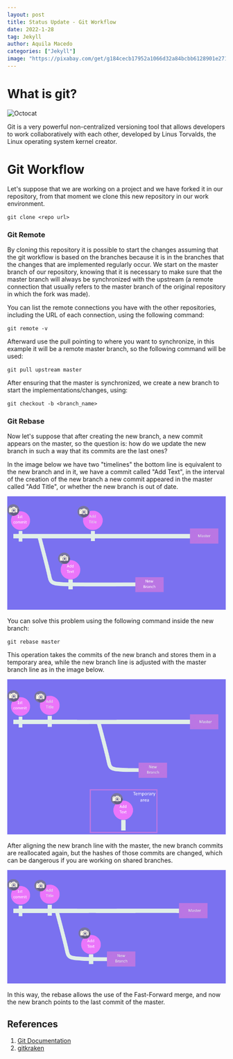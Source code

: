 ```yaml
---
layout: post
title: Status Update - Git Workflow
date: 2022-1-28
tag: Jekyll
author: Aquila Macedo
categories: ["Jekyll"]
image: "https://pixabay.com/get/g184cecb17952a1066d32a84bcbb6128901e27196c7f61e7575e920df0e22e2705527599b772a000ff19dd1b7d1a2b7de40c0c29279023a85e4cc2a8b160738046e1023ea6755089345d84ba394b99250_1280.jpg"
---
```


# What is git?

![Octocat](https://git-scm.com/images/logos/downloads/Git-Icon-1788C.png)

Git is a very powerful non-centralized versioning tool that allows developers to work collaboratively with each other, developed by Linus Torvalds, the Linux operating system kernel creator.

# Git Workflow

Let's suppose that we are working on a project and we have forked it in our repository, from that moment we clone this new repository in our work environment.


```git
git clone <repo url> 
```

### Git Remote

By cloning this repository it is possible to start the changes assuming that the git workflow is based on the branches because it is in the branches that the changes that are implemented regularly occur. We start on the master branch of our repository, knowing that it is necessary to make sure that the master branch will always be synchronized with the upstream (a remote connection that usually refers to the master branch of the original repository in which the fork was made).

You can list the remote connections you have with the other repositories, including the URL of each connection, using the following command:

```git
git remote -v 
``` 

Afterward use the pull pointing to where you want to synchronize, in this example it will be a remote master branch, so the following command will be used:

```git
git pull upstream master
```

After ensuring that the master is synchronized, we create a new branch to start the implementations/changes, using:

```git
git checkout -b <branch_name> 
```

### Git Rebase

Now let's suppose that after creating the new branch, a new commit appears on the master, so the question is: how do we update the new branch in such a way that its commits are the last ones?

In the image below we have two "timelines" the bottom line is equivalent to the new branch and in it, we have a commit called "Add Text", in the interval of the creation of the new branch a new commit appeared in the master called "Add Title", or whether the new branch is out of date.

![Octocat](/photos/1_remote.png)

You can solve this problem using the following command inside the new branch:

```git
git rebase master
```

This operation takes the commits of the new branch and stores them in a temporary area, while the new branch line is adjusted with the master branch line as in the image below.

![Octocat](/photos/2_remote.png)

After aligning the new branch line with the master, the new branch commits are reallocated again, but the hashes of those commits are changed, which can be dangerous if you are working on shared branches.

![Octocat](/photos/3_remote.png)

In this way, the rebase allows the use of the Fast-Forward merge, and now the new branch points to the last commit of the master.

## References

1. [Git Documentation](https://git-scm.com/)
2. [gitkraken](https://www.gitkraken.com/learn/git/git-remote/)
